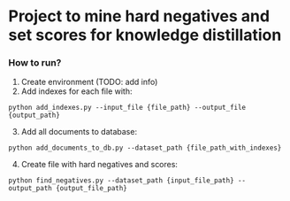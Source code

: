 # Project to mine hard negatives and set scores for knowledge distillation

### How to run?
1. Create environment (TODO: add info)
2. Add indexes for each file with:
```commandline
python add_indexes.py --input_file {file_path} --output_file {output_path}
```
3. Add all documents to database:
```commandline
python add_documents_to_db.py --dataset_path {file_path_with_indexes}
```
4. Create file with hard negatives and scores:
```commandline
python find_negatives.py --dataset_path {input_file_path} --output_path {output_file_path}
```